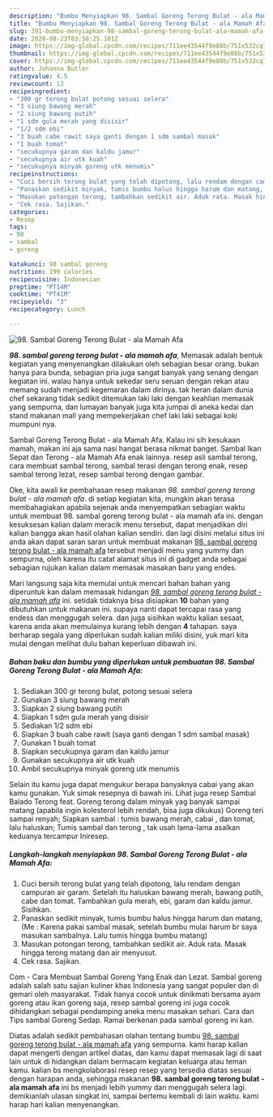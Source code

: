 ```yaml
---
description: "Bumbu Menyiapkan 98. Sambal Goreng Terong Bulat - ala Mamah Afa Lezat"
title: "Bumbu Menyiapkan 98. Sambal Goreng Terong Bulat - ala Mamah Afa Lezat"
slug: 391-bumbu-menyiapkan-98-sambal-goreng-terong-bulat-ala-mamah-afa-lezat
date: 2020-08-23T03:58:25.101Z
image: https://img-global.cpcdn.com/recipes/711ee43544f9e88b/751x532cq70/98-sambal-goreng-terong-bulat-ala-mamah-afa-foto-resep-utama.jpg
thumbnail: https://img-global.cpcdn.com/recipes/711ee43544f9e88b/751x532cq70/98-sambal-goreng-terong-bulat-ala-mamah-afa-foto-resep-utama.jpg
cover: https://img-global.cpcdn.com/recipes/711ee43544f9e88b/751x532cq70/98-sambal-goreng-terong-bulat-ala-mamah-afa-foto-resep-utama.jpg
author: Johanna Butler
ratingvalue: 4.5
reviewcount: 13
recipeingredient:
- "300 gr terong bulat potong sesuai selera"
- "3 siung bawang merah"
- "2 siung bawang putih"
- "1 sdm gula merah yang disisir"
- "1/2 sdm ebi"
- "3 buah cabe rawit saya ganti dengan 1 sdm sambal masak"
- "1 buah tomat"
- "secukupnya garam dan kaldu jamur"
- "secukupnya air utk kuah"
- "secukupnya minyak goreng utk menumis"
recipeinstructions:
- "Cuci bersih terong bulat yang telah dipotong, lalu rendam dengan campuran air garam. Setelah itu haluskan bawang merah, bawang putih, cabe dan tomat. Tambahkan gula merah, ebi, garam dan kaldu jamur. Sisihkan."
- "Panaskan sedikit minyak, tumis bumbu halus hingga harum dan matang, (Me : Karena pakai sambal masak, setelah bumbu mulai harum br saya masukan sambalnya. Lalu tumis hingga bumbu matang)"
- "Masukan potongan terong, tambahkan sedikit air. Aduk rata. Masak hingga terong matang dan air menyusut."
- "Cek rasa. Sajikan."
categories:
- Resep
tags:
- 98
- sambal
- goreng

katakunci: 98 sambal goreng 
nutrition: 199 calories
recipecuisine: Indonesian
preptime: "PT14M"
cooktime: "PT41M"
recipeyield: "3"
recipecategory: Lunch

---
```



![98. Sambal Goreng Terong Bulat - ala Mamah Afa](https://img-global.cpcdn.com/recipes/711ee43544f9e88b/751x532cq70/98-sambal-goreng-terong-bulat-ala-mamah-afa-foto-resep-utama.jpg)

<b><i>98. sambal goreng terong bulat - ala mamah afa</i></b>, Memasak adalah bentuk kegiatan yang menyenangkan dilakukan oleh sebagian besar orang. bukan hanya para bunda, sebagian pria juga sangat banyak yang senang dengan kegiatan ini. walau hanya untuk sekedar seru seruan dengan rekan atau memang sudah menjadi kegemaran dalam dirinya. tak heran dalam dunia chef sekarang tidak sedikit ditemukan laki laki dengan keahlian memasak yang sempurna, dan lumayan banyak juga kita jumpai di aneka kedai dan stand makanan mall yang mempekerjakan chef laki laki sebagai koki mumpuni nya.

Sambal Goreng Terong Bulat - ala Mamah Afa. Kalau ini sih kesukaan mamah, makan ini aja sama nasi hangat berasa nikmat banget. Sambal Ikan Sepat dan Terong - ala Mamah Afa enak lainnya. resep asli sambal terong, cara membuat sambal terong, sambal terasi dengan terong enak, resep sambal terong lezat, resep sambal terong dengan gambar.

Oke, kita awali ke pembahasan resep makanan <i>98. sambal goreng terong bulat - ala mamah afa</i>. di setiap kegiatan kita, mungkin akan terasa membahagiakan apabila sejenak anda menyempatkan sebagian waktu untuk membuat 98. sambal goreng terong bulat - ala mamah afa ini. dengan kesuksesan kalian dalam meracik menu tersebut, dapat menjadikan diri kalian bangga akan hasil olahan kalian sendiri. dan lagi disini melalui situs ini anda akan dapat saran saran untuk membuat makanan <u>98. sambal goreng terong bulat - ala mamah afa</u> tersebut menjadi menu yang yummy dan sempurna, oleh karena itu catat alamat situs ini di gadget anda sebagai sebagian rujukan kalian dalam memasak masakan baru yang endes.


Mari langsung saja kita memulai untuk mencari bahan bahan yang diperuntuk kan dalam memasak hidangan <u><i>98. sambal goreng terong bulat - ala mamah afa</i></u> ini. setidak tidaknya bisa disiapkan <b>10</b> bahan yang dibutuhkan untuk makanan ini. supaya nanti dapat tercapai rasa yang endess dan menggugah selera. dan juga sisihkan waktu kalian sesaat, karena anda akan memulainya kurang lebih dengan <b>4</b> tahapan. saya berharap segala yang diperlukan sudah kalian miliki disini, yuk mari kita mulai dengan melihat dulu bahan keperluan dibawah ini.

<!--inarticleads1-->

##### Bahan baku dan bumbu yang diperlukan untuk pembuatan 98. Sambal Goreng Terong Bulat - ala Mamah Afa:

1. Sediakan 300 gr terong bulat, potong sesuai selera
1. Gunakan 3 siung bawang merah
1. Siapkan 2 siung bawang putih
1. Siapkan 1 sdm gula merah yang disisir
1. Sediakan 1/2 sdm ebi
1. Siapkan 3 buah cabe rawit (saya ganti dengan 1 sdm sambal masak)
1. Gunakan 1 buah tomat
1. Siapkan secukupnya garam dan kaldu jamur
1. Gunakan secukupnya air utk kuah
1. Ambil secukupnya minyak goreng utk menumis


Selain itu kamu juga dapat mengukur berapa banyaknya cabai yang akan kamu gunakan. Yuk simak resepnya di bawah ini. Lihat juga resep Sambal Balado Terong feat. Goreng terong dalam minyak yag banyak sampai matang (apabila ingin kolesterol lebih rendah, bisa juga dikukus) Goreng teri sampai renyah; Siapkan sambal : tumis bawang merah, cabai , dan tomat, lalu haluskan; Tumis sambal dan terong , tak usah lama-lama asalkan keduanya tercampur Iniresep. 

<!--inarticleads2-->

##### Langkah-langkah menyiapkan 98. Sambal Goreng Terong Bulat - ala Mamah Afa:

1. Cuci bersih terong bulat yang telah dipotong, lalu rendam dengan campuran air garam. Setelah itu haluskan bawang merah, bawang putih, cabe dan tomat. Tambahkan gula merah, ebi, garam dan kaldu jamur. Sisihkan.
1. Panaskan sedikit minyak, tumis bumbu halus hingga harum dan matang, (Me : Karena pakai sambal masak, setelah bumbu mulai harum br saya masukan sambalnya. Lalu tumis hingga bumbu matang)
1. Masukan potongan terong, tambahkan sedikit air. Aduk rata. Masak hingga terong matang dan air menyusut.
1. Cek rasa. Sajikan.


Com - Cara Membuat Sambal Goreng Yang Enak dan Lezat. Sambal goreng adalah salah satu sajian kuliner khas Indonesia yang sangat populer dan di gemari oleh masyarakat. Tidak hanya cocok untuk dinikmati bersama ayam goreng atau ikan goreng saja, resep sambal goreng ini juga cocok dihidangkan sebagai pendamping aneka menu masakan sehari. Cara dan Tips sambal Goreng Sedap. Ramai berkenan pada sambal goreng ini kan. 

Diatas adalah sedikit pembahasan olahan tentang bumbu <u>98. sambal goreng terong bulat - ala mamah afa</u> yang sempurna. kami harap kalian dapat mengerti dengan artikel diatas, dan kamu dapat memasak lagi di saat lain untuk di hidangkan dalam bermacam kegiatan keluarga atau teman kamu. kalian bs mengkolaborasi resep resep yang tersedia diatas sesuai dengan harapan anda, sehingga makanan <b>98. sambal goreng terong bulat - ala mamah afa</b> ini bs menjadi lebih yummy dan menggugah selera lagi. demikianlah ulasan singkat ini, sampai bertemu kembali di lain waktu. kami harap hari kalian menyenangkan.
